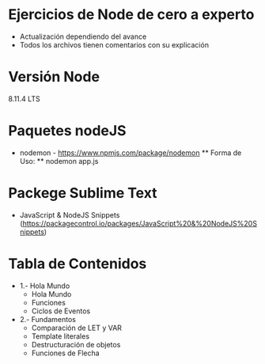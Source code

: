 # Ejercicios de Node de cero a experto
- Actualización dependiendo del avance
- Todos los archivos tienen comentarios con su explicación

# Versión Node
8.11.4 LTS

# Paquetes nodeJS
- nodemon - https://www.npmjs.com/package/nodemon
** Forma de Uso: ** nodemon app.js

# Packege Sublime Text
- JavaScript & NodeJS Snippets (https://packagecontrol.io/packages/JavaScript%20&%20NodeJS%20Snippets)

# Tabla de Contenidos
+ 1.- Hola Mundo
  + Hola Mundo
  + Funciones 
  + Ciclos de Eventos
+ 2.- Fundamentos
  + Comparación de LET y VAR
  + Template literales
  + Destructuración de objetos
  + Funciones de Flecha
